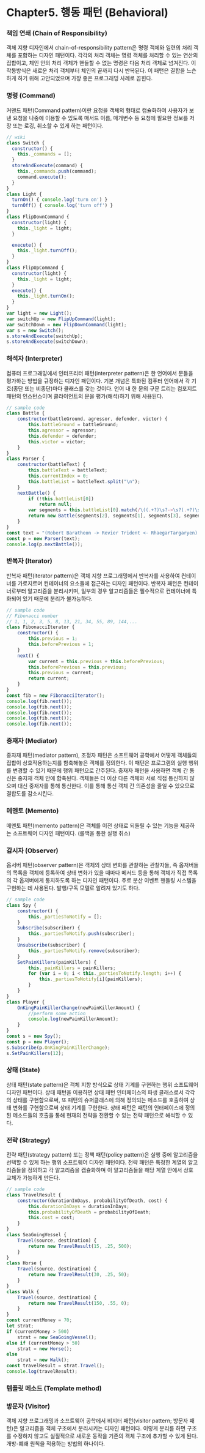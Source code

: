 # Chapter5. 행동 패턴 (Behavioral)

### 책임 연쇄 (Chain of Responsibility)
객체 지향 디자인에서 chain-of-responsibility pattern은 명령 객체와 일련의 처리 객체를 포함하는 디자인 패턴이다. 각각의 처리 객체는 명령 객체를 처리할 수 있는 연산의 집합이고, 체인 안의 처리 객체가 핸들할 수 없는 명령은 다음 처리 객체로 넘겨진다. 이 작동방식은 새로운 처리 객체부터 체인의 끝까지 다시 반복된다.
이 패턴은 결합을 느슨하게 하기 위해 고안되었으며 가장 좋은 프로그래밍 사례로 꼽힌다.  

### 명령 (Command)
커맨드 패턴(Command pattern)이란 요청을 객체의 형태로 캡슐화하여 사용자가 보낸 요청을 나중에 이용할 수 있도록 매서드 이름, 매개변수 등 요청에 필요한 정보를 저장 또는 로깅, 취소할 수 있게 하는 패턴이다.
```js
// wiki
class Switch {
  constructor() {
    this._commands = [];
  }
  storeAndExecute(command) {
    this._commands.push(command);
    command.execute();
  }
}
class Light {
  turnOn() { console.log('turn on') }
  turnOff() { console.log('turn off') }
}
class FlipDownCommand {
  constructor(light) {
    this._light = light;
  }

  execute() {
    this._light.turnOff();
  }
}
class FlipUpCommand {
  constructor(light) {
    this._light = light;
  }
  execute() {
    this._light.turnOn();
  }
}
var light = new Light();
var switchUp = new FlipUpCommand(light);
var switchDown = new FlipDownCommand(light);
var s = new Switch();
s.storeAndExecute(switchUp);
s.storeAndExecute(switchDown);
```

### 해석자 (Interpreter)
컴퓨터 프로그래밍에서 인터프리터 패턴(interpreter pattern)은 한 언어에서 문들을 평가하는 방법을 규정하는 디자인 패턴이다. 기본 개념은 특화된 컴퓨터 언어에서 각 기호(종단 또는 비종단)마다 클래스를 갖는 것이다. 언어 내 한 문의 구문 트리는 컴포지트 패턴의 인스턴스이며 클라이언트의 문을 평가(해석)하기 위해 사용된다.
```js
// sample code
class Battle {
    constructor(battleGround, agressor, defender, victor) {
        this.battleGround = battleGround;
        this.agressor = agressor;
        this.defender = defender;
        this.victor = victor;
    }
}
class Parser {
    constructor(battleText) {
        this.battleText = battleText;
        this.currentIndex = 0;
        this.battleList = battleText.split("\n");
    }
    nextBattle() {
        if (!this.battleList[0])
            return null;
        var segments = this.battleList[0].match(/\((.+?)\s?->\s?(.+?)\s?<-\s?(.+?)\s?->\s?(.+)/);
        return new Battle(segments[2], segments[1], segments[3], segments[4]);
    }
}
const text = "(Robert Baratheon -> Revier Trident <- RhaegarTargaryen) -> Robert Baratheon";
const p = new Parser(text);
console.log(p.nextBattle());
```

### 반복자 (Iterator)
반복자 패턴(iterator pattern)은 객체 지향 프로그래밍에서 반복자를 사용하여 컨테이너를 가로지르며 컨테이너의 요소들에 접근하는 디자인 패턴이다. 반복자 패턴은 컨테이너로부터 알고리즘을 분리시키며, 일부의 경우 알고리즘들은 필수적으로 컨테이너에 특화되어 있기 때문에 분리가 불가능하다.
```js
// sample code
// Fibonacci number
// 1, 1, 2, 3, 5, 8, 13, 21, 34, 55, 89, 144,...
class FibonacciIterator {
    constructor() {
        this.previous = 1;
        this.beforePrevious = 1;
    }
    next() {
        var current = this.previous + this.beforePrevious;
        this.beforePrevious = this.previous;
        this.previous = current;
        return current;
    }
}
const fib = new FibonacciIterator();
console.log(fib.next());
console.log(fib.next());
console.log(fib.next());
console.log(fib.next());
console.log(fib.next());
```

### 중재자 (Mediator)
중자재 패턴(mediator pattern), 조정자 패턴은 소프트웨어 공학에서 어떻게 객체들의 집합이 상호작용하는지를 함축해놓은 객체를 정의한다. 이 패턴은 프로그램의 실행 행위를 변경할 수 있기 때문에 행위 패턴으로 간주된다.
중재자 패턴을 사용하면 객체 간 통신은 중자재 객체 안에 함축된다. 객체들은 더 이상 다른 객체와 서로 직접 통신하지 않으며 대신 중재자를 통해 통신한다. 이를 통해 통신 객체 간 의존성을 줄일 수 있으므로 결합도를 감소시킨다.

### 메멘토 (Memento)
메멘토 패턴(memento pattern)은 객체를 이전 상태로 되돌릴 수 있는 기능을 제공하는 소프트웨어 디자인 패턴이다. (롤백을 통한 실행 취소)

### 감시자 (Observer)
옵서버 패턴(observer pattern)은 객체의 상태 변화를 관찰하는 관찰자들, 즉 옵저버들의 목록을 객체에 등록하여 상태 변화가 있을 때마다 메서드 등을 통해 객체가 직접 목록의 각 옵저버에게 통지하도록 하는 디자인 패턴이다. 주로 분산 이벤트 핸들링 시스템을 구현하는 데 사용된다. 발행/구독 모델로 알려져 있기도 하다.  
```js
// sample code
class Spy {
    constructor() {
        this._partiesToNotify = [];
    }
    Subscribe(subscriber) {
        this._partiesToNotify.push(subscriber);
    }
    Unsubscribe(subscriber) {
        this._partiesToNotify.remove(subscriber);
    }
    SetPainKillers(painKillers) {
        this._painKillers = painKillers;
        for (var i = 0; i < this._partiesToNotify.length; i++) {
            this._partiesToNotify[i](painKillers);
        }
    }
}
class Player {
    OnKingPainKillerChange(newPainKillerAmount) {
        //perform some action
        console.log(newPainKillerAmount);
    }
}
const s = new Spy();
const p = new Player();
s.Subscribe(p.OnKingPainKillerChange);
s.SetPainKillers(12);
```

### 상태 (State)
상태 패턴(state pattern)은 객체 지향 방식으로 상태 기계를 구현하는 행위 소프트웨어 디자인 패턴이다. 상태 패턴을 이용하면 상태 패턴 인터페이스의 파생 클래스로서 각각의 상태를 구현함으로써, 또 패턴의 슈퍼클래스에 의해 정의되는 메소드를 호출하여 상태 변화를 구현함으로써 상태 기계를 구현한다.
상태 패턴은 패턴의 인터페이스에 정의된 메소드들의 호출을 통해 현재의 전략을 전환할 수 있는 전략 패턴으로 해석할 수 있다.

### 전략 (Strategy)
전략 패턴(strategy pattern) 또는 정책 패턴(policy pattern)은 실행 중에 알고리즘을 선택할 수 있게 하는 행위 소프트웨어 디자인 패턴이다. 전략 패턴은 특정한 계열의 알고리즘들을 정의하고 각 알고리즘을 캡슐화하며 이 알고리즘들을 해당 계열 안에서 상호 교체가 가능하게 만든다.
```js
// sample code
class TravelResult {
    constructor(durationInDays, probabilityOfDeath, cost) {
        this.durationInDays = durationInDays;
        this.probabilityOfDeath = probabilityOfDeath;
        this.cost = cost;
    }
}
class SeaGoingVessel {
    Travel(source, destination) {
        return new TravelResult(15, .25, 500);
    }
}
class Horse {
    Travel(source, destination) {
        return new TravelResult(30, .25, 50);
    }
}
class Walk {
    Travel(source, destination) {
        return new TravelResult(150, .55, 0);
    }
}
const currentMoney = 70;
let strat;
if (currentMoney > 500)
    strat = new SeaGoingVessel();
else if (currentMoney > 50)
    strat = new Horse();
else
    strat = new Walk();
const travelResult = strat.Travel();
console.log(travelResult);
```

### 템플릿 메소드 (Template method)

### 방문자 (Visitor)
객체 지향 프로그래밍과 소프트웨어 공학에서 비지터 패턴(visitor pattern; 방문자 패턴)은 알고리즘을 객체 구조에서 분리시키는 디자인 패턴이다. 이렇게 분리를 하면 구조를 수정하지 않고도 실질적으로 새로운 동작을 기존의 객체 구조에 추가할 수 있게 된다. 개방-폐쇄 원칙을 적용하는 방법의 하나이다.
